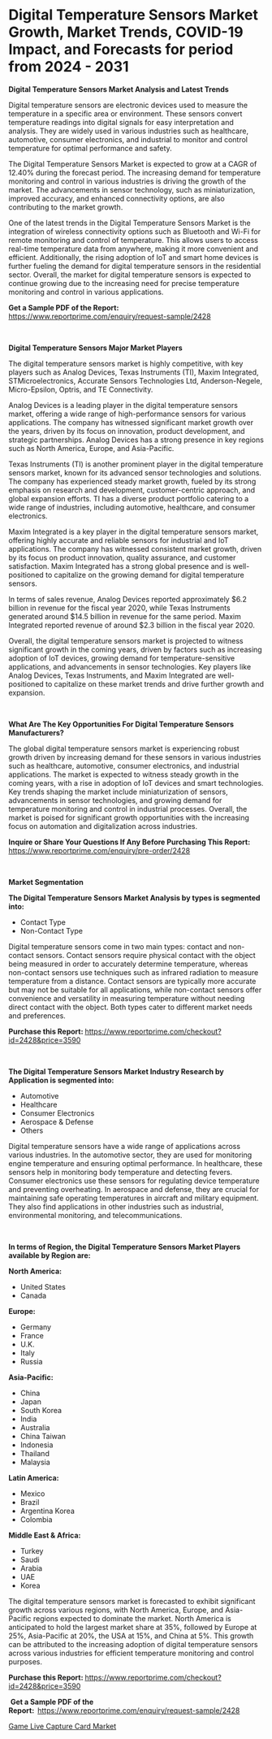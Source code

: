 <p><h1>Digital Temperature Sensors Market Growth, Market Trends, COVID-19 Impact, and Forecasts for period from 2024 - 2031</h1></p><p><strong>Digital Temperature Sensors Market Analysis and Latest Trends</strong></p>
<p><p>Digital temperature sensors are electronic devices used to measure the temperature in a specific area or environment. These sensors convert temperature readings into digital signals for easy interpretation and analysis. They are widely used in various industries such as healthcare, automotive, consumer electronics, and industrial to monitor and control temperature for optimal performance and safety.</p><p>The Digital Temperature Sensors Market is expected to grow at a CAGR of 12.40% during the forecast period. The increasing demand for temperature monitoring and control in various industries is driving the growth of the market. The advancements in sensor technology, such as miniaturization, improved accuracy, and enhanced connectivity options, are also contributing to the market growth.</p><p>One of the latest trends in the Digital Temperature Sensors Market is the integration of wireless connectivity options such as Bluetooth and Wi-Fi for remote monitoring and control of temperature. This allows users to access real-time temperature data from anywhere, making it more convenient and efficient. Additionally, the rising adoption of IoT and smart home devices is further fueling the demand for digital temperature sensors in the residential sector. Overall, the market for digital temperature sensors is expected to continue growing due to the increasing need for precise temperature monitoring and control in various applications.</p></p>
<p><strong>Get a Sample PDF of the Report:&nbsp;</strong> <a href="https://www.reportprime.com/enquiry/request-sample/2428">https://www.reportprime.com/enquiry/request-sample/2428</a></p>
<p>&nbsp;</p>
<p><strong>Digital Temperature Sensors Major Market Players</strong></p>
<p><p>The digital temperature sensors market is highly competitive, with key players such as Analog Devices, Texas Instruments (TI), Maxim Integrated, STMicroelectronics, Accurate Sensors Technologies Ltd, Anderson-Negele, Micro-Epsilon, Optris, and TE Connectivity. </p><p>Analog Devices is a leading player in the digital temperature sensors market, offering a wide range of high-performance sensors for various applications. The company has witnessed significant market growth over the years, driven by its focus on innovation, product development, and strategic partnerships. Analog Devices has a strong presence in key regions such as North America, Europe, and Asia-Pacific.</p><p>Texas Instruments (TI) is another prominent player in the digital temperature sensors market, known for its advanced sensor technologies and solutions. The company has experienced steady market growth, fueled by its strong emphasis on research and development, customer-centric approach, and global expansion efforts. TI has a diverse product portfolio catering to a wide range of industries, including automotive, healthcare, and consumer electronics.</p><p>Maxim Integrated is a key player in the digital temperature sensors market, offering highly accurate and reliable sensors for industrial and IoT applications. The company has witnessed consistent market growth, driven by its focus on product innovation, quality assurance, and customer satisfaction. Maxim Integrated has a strong global presence and is well-positioned to capitalize on the growing demand for digital temperature sensors.</p><p>In terms of sales revenue, Analog Devices reported approximately $6.2 billion in revenue for the fiscal year 2020, while Texas Instruments generated around $14.5 billion in revenue for the same period. Maxim Integrated reported revenue of around $2.3 billion in the fiscal year 2020.</p><p>Overall, the digital temperature sensors market is projected to witness significant growth in the coming years, driven by factors such as increasing adoption of IoT devices, growing demand for temperature-sensitive applications, and advancements in sensor technologies. Key players like Analog Devices, Texas Instruments, and Maxim Integrated are well-positioned to capitalize on these market trends and drive further growth and expansion.</p></p>
<p>&nbsp;</p>
<p><strong>What Are The Key Opportunities For Digital Temperature Sensors Manufacturers?</strong></p>
<p><p>The global digital temperature sensors market is experiencing robust growth driven by increasing demand for these sensors in various industries such as healthcare, automotive, consumer electronics, and industrial applications. The market is expected to witness steady growth in the coming years, with a rise in adoption of IoT devices and smart technologies. Key trends shaping the market include miniaturization of sensors, advancements in sensor technologies, and growing demand for temperature monitoring and control in industrial processes. Overall, the market is poised for significant growth opportunities with the increasing focus on automation and digitalization across industries.</p></p>
<p><strong>Inquire or Share Your Questions If Any Before Purchasing This Report:</strong> <a href="https://www.reportprime.com/enquiry/pre-order/2428">https://www.reportprime.com/enquiry/pre-order/2428</a></p>
<p>&nbsp;</p>
<p><strong>Market Segmentation</strong></p>
<p><strong>The Digital Temperature Sensors Market Analysis by types is segmented into:</strong></p>
<p><ul><li>Contact Type</li><li>Non-Contact Type</li></ul></p>
<p><p>Digital temperature sensors come in two main types: contact and non-contact sensors. Contact sensors require physical contact with the object being measured in order to accurately determine temperature, whereas non-contact sensors use techniques such as infrared radiation to measure temperature from a distance. Contact sensors are typically more accurate but may not be suitable for all applications, while non-contact sensors offer convenience and versatility in measuring temperature without needing direct contact with the object. Both types cater to different market needs and preferences.</p></p>
<p><strong>Purchase this Report:&nbsp;</strong><a href="https://www.reportprime.com/checkout?id=2428&price=3590">https://www.reportprime.com/checkout?id=2428&price=3590</a></p>
<p>&nbsp;</p>
<p><strong>The Digital Temperature Sensors Market Industry Research by Application is segmented into:</strong></p>
<p><ul><li>Automotive</li><li>Healthcare</li><li>Consumer Electronics</li><li>Aerospace & Defense</li><li>Others</li></ul></p>
<p><p>Digital temperature sensors have a wide range of applications across various industries. In the automotive sector, they are used for monitoring engine temperature and ensuring optimal performance. In healthcare, these sensors help in monitoring body temperature and detecting fevers. Consumer electronics use these sensors for regulating device temperature and preventing overheating. In aerospace and defense, they are crucial for maintaining safe operating temperatures in aircraft and military equipment. They also find applications in other industries such as industrial, environmental monitoring, and telecommunications.</p></p>
<p>&nbsp;</p>
<p><strong>In terms of Region, the Digital Temperature Sensors Market Players available by Region are:</strong></p>
<p>
    <p> <strong> North America: </strong>
        <ul>
            <li>United States</li>
            <li>Canada</li>
        </ul>
        </p> 
    <p> <strong> Europe: </strong>
        <ul>
            <li>Germany</li>
            <li>France</li>
            <li>U.K.</li>
            <li>Italy</li>
            <li>Russia</li>
        </ul>
        </p> 
    <p> <strong> Asia-Pacific: </strong>
        <ul>
            <li>China</li>
            <li>Japan</li>
            <li>South Korea</li>
            <li>India</li>
            <li>Australia</li>
            <li>China Taiwan</li>
            <li>Indonesia</li>
            <li>Thailand</li>
            <li>Malaysia</li>
        </ul>
        </p> 
    <p> <strong> Latin America: </strong>
        <ul>
            <li>Mexico</li>
            <li>Brazil</li>
            <li>Argentina Korea</li>
            <li>Colombia</li>
        </ul>
        </p> 
    <p> <strong> Middle East & Africa: </strong>
        <ul>
            <li>Turkey</li>
            <li>Saudi</li>
            <li>Arabia</li>
            <li>UAE</li>
            <li>Korea</li>
        </ul>
    </p>
    </p>
<p><p>The digital temperature sensors market is forecasted to exhibit significant growth across various regions, with North America, Europe, and Asia-Pacific regions expected to dominate the market. North America is anticipated to hold the largest market share at 35%, followed by Europe at 25%, Asia-Pacific at 20%, the USA at 15%, and China at 5%. This growth can be attributed to the increasing adoption of digital temperature sensors across various industries for efficient temperature monitoring and control purposes.</p></p>
<p><strong>Purchase this Report: </strong><a href="https://www.reportprime.com/checkout?id=2428&price=3590">https://www.reportprime.com/checkout?id=2428&price=3590</a></p>
<p>&nbsp;<strong>Get a Sample PDF of the Report:&nbsp;&nbsp;</strong><a href="https://www.reportprime.com/enquiry/request-sample/2428">https://www.reportprime.com/enquiry/request-sample/2428</a></p>
<p><strong></strong></p>
<p><p><a href="https://github.com/GroverBarry/Market-Research-Report-List-4/blob/main/game-live-capture-card-market.md">Game Live Capture Card Market</a></p></p>